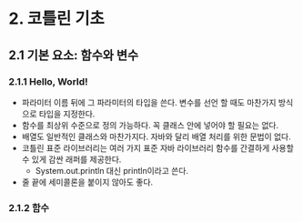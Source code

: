 # 2. 코틀린 기초

## 2.1 기본 요소: 함수와 변수

### 2.1.1 Hello, World!

- 파라미터 이름 뒤에 그 파라미터의 타입을 쓴다. 변수를 선언 할 때도 마찬가지 방식으로 타입을 지정한다.
- 함수를 최상위 수준으로 정의 가능하다. 꼭 클래스 안에 넣어야 할 필요는 없다.
- 배열도 일반적인 클래스와 마찬가지다. 자바와 달리 배열 처리를 위한 문법이 없다.
- 코틀린 표준 라이브러리는 여러 가지 표준 자바 라이브러리 함수를 간결하게 사용할 수 있게 감싼 래퍼를 제공한다.
  - System.out.println 대신 println이라고 쓴다.
- 줄 끝에 세미콜론을 붙이지 않아도 좋다.

### 2.1.2 함수

